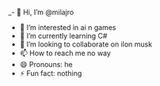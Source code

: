 _- 👋 Hi, I’m @milajro
- 👀 I’m interested in ai n games
- 🌱 I’m currently learning C#
- 💞️ I’m looking to collaborate on ilon musk
- 📫 How to reach me no way
- 😄 Pronouns: he
- ⚡ Fun fact: nothing
